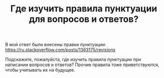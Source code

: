 ﻿---
title: "Где изучить правила пунктуации для вопросов и ответов?"
se.owner.user_id: 475118
se.owner.display_name: "Andrei"
se.owner.link: "https://ru.meta.stackoverflow.com/users/475118/andrei"
se.link: "https://ru.meta.stackoverflow.com/questions/11842/%d0%93%d0%b4%d0%b5-%d0%b8%d0%b7%d1%83%d1%87%d0%b8%d1%82%d1%8c-%d0%bf%d1%80%d0%b0%d0%b2%d0%b8%d0%bb%d0%b0-%d0%bf%d1%83%d0%bd%d0%ba%d1%82%d1%83%d0%b0%d1%86%d0%b8%d0%b8-%d0%b4%d0%bb%d1%8f-%d0%b2%d0%be%d0%bf%d1%80%d0%be%d1%81%d0%be%d0%b2-%d0%b8-%d0%be%d1%82%d0%b2%d0%b5%d1%82%d0%be%d0%b2"
se.question_id: 11842
se.post_type: question
---
<p>В мой ответ были внесены правки пунктуации: <a href="https://ru.stackoverflow.com/posts/1363175/revisions">https://ru.stackoverflow.com/posts/1363175/revisions</a></p>
<p>Подскажите, пожалуйста, где изучить правила пунктуации при написании вопросов и ответов? Прочие правила тоже приветствуются, чтобы учитывать их на будущее.</p>
